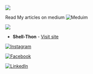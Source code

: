 ![](https://github-readme-activity-graph.cyclic.app/graph?username=Shell-thon&theme=dark)


Read My articles on medium
![Meduim](![image](https://user-images.githubusercontent.com/113628692/232975106-71420780-18d8-4ed0-b37e-3a3960c04faf.png))

![](https://github-readme-stats.vercel.app/api/top-langs/?username=Shell-thon&theme=dark)
* **Shell-Thon** - [Visit site](https://shell-thon.github.io/Shell-thon/)

[![Instagram](https://img.shields.io/badge/Instagram-E4405F?style=for-the-badge&logo=instagram&logoColor=white)](https://www.instagram.com/shell.terminal) 

[![Facebook](https://img.shields.io/badge/Facebook-1877F2?style=for-the-badge&logo=facebook&logoColor=white)](https://www.facebook.com/shell.terminal) 

[![LinkedIn](https://img.shields.io/badge/LinkedIn-0077B5?style=for-the-badge&logo=linkedin&logoColor=white)](https://www.linkedin.com/in/metromaniageek)
